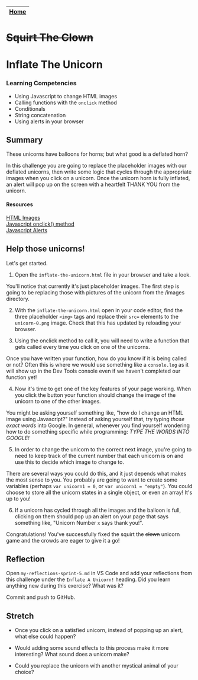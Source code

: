 [Home](../README.md)|
---|

# ~~Squirt The Clown~~
# Inflate The Unicorn

### Learning Competencies

- Using Javascript to change HTML images
- Calling functions with the `onclick` method
- Conditionals
- String concatenation
- Using alerts in your browser

## Summary

These unicorns have balloons for horns; but what good is a deflated horn? 

In this challenge you are going to replace the placeholder images with our deflated unicorns, then write some logic that cycles through the appropriate images when you click on a unicorn. Once the unicorn horn is fully inflated, an alert will pop up on the screen with a heartfelt THANK YOU from the unicorn. 

#### Resources
[HTML Images](https://www.w3schools.com/html/html_images.asp)\
[Javascript onclick() method](https://www.w3schools.com/jsref/event_onclick.asp)\
[Javascript Alerts](https://www.w3schools.com/jsref/met_win_alert.asp)

## Help those unicorns! 

Let's get started.

1. Open the `inflate-the-unicorn.html` file in your browser and take a look. 

You'll notice that currently it's just placeholder images. The first step is going to be replacing those with pictures of the unicorn from the /images directory. 

2. With the `inflate-the-unicorn.html` open in your code editor, find the three placeholder `<img>` tags and replace their `src=` elements to the `unicorn-0.png` image. Check that this has updated by reloading your browser.

3. Using the onclick method to call it, you will need to write a function that gets called every time you click on one of the unicorns.

Once you have written your function, how do you know if it is being called or not? Often this is where we would use something like a `console.log` as it will show up in the Dev Tools console even if we haven't completed our function yet!

4. Now it's time to get one of the key features of your page working. When you click the button your function should change the image of the unicorn to one of the other images.

You might be asking yourself something like, "how do I change an HTML image using Javascript?" Instead of asking yourself that, try typing _those exact words_ into Google. In general, whenever you find yourself wondering how to do something specific while programming: *TYPE THE WORDS INTO GOOGLE!*

5. In order to change the unicorn to the correct next image, you're going to need to keep track of the current number that each unicorn is on and use this to decide which image to change to.

There are several ways you could do this, and it just depends what makes the most sense to you. You probably are going to want to create some variables (perhaps `var unicorn1 = 0`, or `var unicorn1 = "empty"`). You could choose to store all the unicorn states in a single object, or even an array! It's up to you!

6. If a unicorn has cycled through all the images and the balloon is full, clicking on them should pop up an alert on your page that says something like, "Unicorn Number `x` says thank you!". 

Congratulations! You've successfully fixed the squirt the ~~clown~~ unicorn game and the crowds are eager to give it a go!

## Reflection

Open `my-reflections-sprint-5.md` in VS Code and add your reflections from this challenge under the `Inflate A Unicorn!` heading.
Did you learn anything new during this exercise? What was it? 

Commit and push to GitHub.

## Stretch

-  Once you click on a satisfied unicorn, instead of popping up an alert, what else could happen?

- Would adding some sound effects to this process make it more interesting? What sound does a unicorn make? 

- Could you replace the unicorn with another mystical animal of your choice? 
